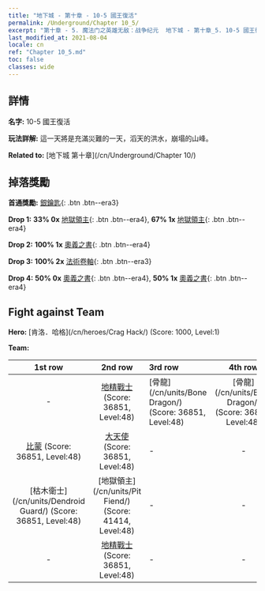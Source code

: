 ```yaml
---
title: "地下城 - 第十章 - 10-5 國王復活"
permalink: /Underground/Chapter 10_5/
excerpt: "第十章 - 5. 魔法门之英雄无敌：战争纪元  地下城 - 第十章_5. 10-5 國王復活"
last_modified_at: 2021-08-04
locale: cn
ref: "Chapter 10_5.md"
toc: false
classes: wide
---
```


## 詳情

 **名字:** 10-5 國王復活

 **玩法詳解:**       這一天將是充滿災難的一天，滔天的洪水，崩塌的山峰。

 **Related to:** [地下城 第十章](/cn/Underground/Chapter 10/)

## 掉落獎勵

 **首通獎勵:** [銀鑰匙](/cn/Items/con_693/){: .btn .btn--era3}

 **Drop 1:** **33% 0x** [地獄領主](/cn/Items/unt_230/){: .btn .btn--era4}, **67% 1x** [地獄領主](/cn/Items/unt_230/){: .btn .btn--era4}

 **Drop 2:** **100% 1x** [奧義之書](/cn/Items/mat_46/){: .btn .btn--era4}

 **Drop 3:** **100% 2x** [法術卷軸](/cn/Items/con_694/){: .btn .btn--era3}

 **Drop 4:** **50% 0x** [奧義之書](/cn/Items/mat_39/){: .btn .btn--era4}, **50% 1x** [奧義之書](/cn/Items/mat_39/){: .btn .btn--era4}


## Fight against Team
 **Hero:** [肯洛．哈格](/cn/heroes/Crag Hack/) (Score: 1000, Level:1)

 **Team:**


  | 1st row | 2nd row | 3rd row | 4th row |
  |:----:|:----:|:----|:----:|
  | - | [地精戰士](/cn/units/Goblin/) (Score: 36851, Level:48)  | [骨龍](/cn/units/Bone Dragon/) (Score: 36851, Level:48)  | [骨龍](/cn/units/Bone Dragon/) (Score: 36851, Level:48)  |
  | [比蒙](/cn/units/Behemoth/) (Score: 36851, Level:48)  | [大天使](/cn/units/Angel/) (Score: 36851, Level:48)  | - | - |
  | [枯木衛士](/cn/units/Dendroid Guard/) (Score: 36851, Level:48)  | [地獄領主](/cn/units/Pit Fiend/) (Score: 41414, Level:48)  | - | - |
  | - | [地精戰士](/cn/units/Goblin/) (Score: 36851, Level:48)  | - | - |


